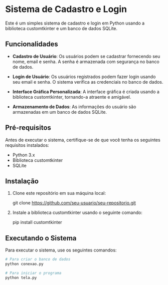 # Sistema de Cadastro e Login

Este é um simples sistema de cadastro e login em Python usando a biblioteca customtkinter e um banco de dados SQLite.

## Funcionalidades

- **Cadastro de Usuário**: Os usuários podem se cadastrar fornecendo seu nome, email e senha. A senha é armazenada com segurança no banco de dados.

- **Login de Usuário**: Os usuários registrados podem fazer login usando seu email e senha. O sistema verifica as credenciais no banco de dados.

- **Interface Gráfica Personalizada**: A interface gráfica é criada usando a biblioteca customtkinter, tornando-a atraente e amigável.

- **Armazenamento de Dados**: As informações do usuário são armazenadas em um banco de dados SQLite.

## Pré-requisitos

Antes de executar o sistema, certifique-se de que você tenha os seguintes requisitos instalados:

- Python 3.x
- Biblioteca customtkinter
- SQLite

## Instalação

1. Clone este repositório em sua máquina local:

    git clone https://github.com/seu-usuario/seu-repositorio.git

2. Instale a biblioteca customtkinter usando o seguinte comando:
   
   pip install customtkinter
   
## Executando o Sistema

Para executar o sistema, use os seguintes comandos:

```python
# Para criar o banco de dados
python conexao.py

# Para iniciar o programa
python tela.py
